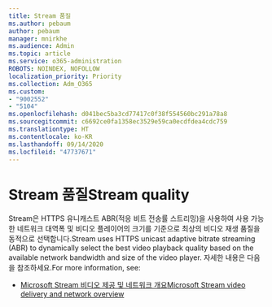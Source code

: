 ```yaml
---
title: Stream 품질
ms.author: pebaum
author: pebaum
manager: mnirkhe
ms.audience: Admin
ms.topic: article
ms.service: o365-administration
ROBOTS: NOINDEX, NOFOLLOW
localization_priority: Priority
ms.collection: Adm_O365
ms.custom:
- "9002552"
- "5104"
ms.openlocfilehash: d041bec5ba3cd77417c0f38f554560bc291a78a8
ms.sourcegitcommit: c6692ce0fa1358ec3529e59ca0ecdfdea4cdc759
ms.translationtype: HT
ms.contentlocale: ko-KR
ms.lasthandoff: 09/14/2020
ms.locfileid: "47737671"
---
```

# <a name="stream-quality"></a><span data-ttu-id="7d6c6-102">Stream 품질</span><span class="sxs-lookup"><span data-stu-id="7d6c6-102">Stream quality</span></span>

<span data-ttu-id="7d6c6-103">Stream은 HTTPS 유니캐스트 ABR(적응 비트 전송률 스트리밍)을 사용하여 사용 가능한 네트워크 대역폭 및 비디오 플레이어의 크기를 기준으로 최상의 비디오 재생 품질을 동적으로 선택합니다.</span><span class="sxs-lookup"><span data-stu-id="7d6c6-103">Stream uses HTTPS unicast adaptive bitrate streaming (ABR) to dynamically select the best video playback quality based on the available network bandwidth and size of the video player.</span></span> <span data-ttu-id="7d6c6-104">자세한 내용은 다음을 참조하세요.</span><span class="sxs-lookup"><span data-stu-id="7d6c6-104">For more information, see:</span></span>

- [<span data-ttu-id="7d6c6-105">Microsoft Stream 비디오 제공 및 네트워크 개요</span><span class="sxs-lookup"><span data-stu-id="7d6c6-105">Microsoft Stream video delivery and network overview</span></span>](https://docs.microsoft.com/stream/network-overview)
